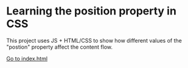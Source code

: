 # Learning the position property in CSS
This project uses JS + HTML/CSS to show how different values of the "postion" property affect the content flow.


<a href="./day5-project/index.html">Go to index.html</a>

